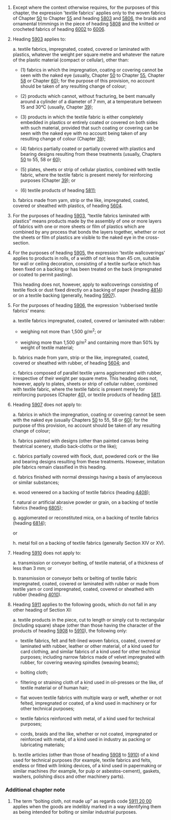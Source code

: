1. Except where the context otherwise requires, for the purposes of this chapter, the expression 'textile fabrics' applies only to the woven fabrics of Chapter [50](/chapters/50) to Chapter [55](/chapters/55) and heading [5803](/headings/5803) and [5806](/headings/5806), the braids and ornamental trimmings in the piece of heading [5808](/headings/5808) and the knitted or crocheted fabrics of heading [6002](/headings/6002) to [6006](/headings/6006).

2. Heading [5903](/headings/5903) applies to:

    a. textile fabrics, impregnated, coated, covered or laminated with plastics, whatever the weight per square metre and whatever the nature of the plastic material (compact or cellular), other than:
    
    - (1) fabrics in which the impregnation, coating or covering cannot be seen with the naked eye (usually, Chapter [50](/chapters/50) to Chapter [55](/chapters/55), Chapter [58](/chapters/58) or Chapter [60](/chapters/60)); for the purpose of this provision, no account should be taken of any resulting change of colour;
    
    - (2) products which cannot, without fracturing, be bent manually around a cylinder of a diameter of 7 mm, at a temperature between 15 and 30°C (usually, Chapter [39](/chapters/39));
    
    - (3) products in which the textile fabric is either completely embedded in plastics or entirely coated or covered on both sides with such material, provided that such coating or covering can be seen with the naked eye with no account being taken of any resulting change of colour (Chapter [39](/chapters/39));
    
    - (4) fabrics partially coated or partially covered with plastics and bearing designs resulting from these treatments (usually, Chapters [50](/chapters/50) to 55, 58 or [60](/chapters/60));
    
    - (5) plates, sheets or strip of cellular plastics, combined with textile fabric, where the textile fabric is present merely for reinforcing purposes (Chapter [39](/chapters/39)); or
    
    - (6) textile products of heading [5811](/headings/5811);
    
    b. fabrics made from yarn, strip or the like, impregnated, coated, covered or sheathed with plastics, of heading [5604](/headings/5604).

3. For the purposes of heading [5903](/headings/5903), “textile fabrics laminated with plastics” means products made by the assembly of one or more layers of fabrics with one or more sheets or film of plastics which are combined by any process that bonds the layers together, whether or not the sheets or film of plastics are visible to the naked eye in the cross-section.

4. For the purposes of heading [5905](/headings/5905), the expression 'textile wallcoverings' applies to products in rolls, of a width of not less than 45 cm, suitable for wall or ceiling decoration, consisting of a textile surface which has been fixed on a backing or has been treated on the back (impregnated or coated to permit pasting).

    This heading does not, however, apply to wallcoverings consisting of textile flock or dust fixed directly on a backing of paper (heading [4814](/headings/4814)) or on a textile backing (generally, heading [5907](/headings/5907)).

5. For the purposes of heading [5906](/headings/5906), the expression 'rubberised textile fabrics' means:

    a. textile fabrics impregnated, coated, covered or laminated with rubber:
    
    - weighing not more than 1,500 g/m<sup>2</sup>; or
    
    - weighing more than 1,500 g/m<sup>2</sup> and containing more than 50% by weight of textile material;
    
    b. fabrics made from yarn, strip or the like, impregnated, coated, covered or sheathed with rubber, of heading [5604](/headings/5604); and
    
    c. fabrics composed of parallel textile yarns agglomerated with rubber, irrespective of their weight per square metre. This heading does not, however, apply to plates, sheets or strip of cellular rubber, combined with textile fabric, where the textile fabric is present merely for reinforcing purposes (Chapter [40](/chapters/40)), or textile products of heading [5811](/headings/5811).

6. Heading [5907](/headings/5907) does not apply to:

    a. fabrics in which the impregnation, coating or covering cannot be seen with the naked eye (usually Chapters [50](/chapters/50) to 55, 58 or [60](/chapters/60)); for the purpose of this provision, no account should be taken of any resulting change of colour;
    
    b. fabrics painted with designs (other than painted canvas being theatrical scenery, studio back-cloths or the like);
    
    c. fabrics partially covered with flock, dust, powdered cork or the like and bearing designs resulting from these treatments. However, imitation pile fabrics remain classified in this heading.
    
    d. fabrics finished with normal dressings having a basis of amylaceous or similar substances;
    
    e. wood veneered on a backing of textile fabrics (heading [4408](/headings/4408));
    
    f. natural or artificial abrasive powder or grain, on a backing of textile fabrics (heading [6805](/headings/6805));
    
    g. agglomerated or reconstituted mica, on a backing of textile fabrics (heading [6814](/headings/6814)); 
    
    or
    
    h. metal foil on a backing of textile fabrics (generally Section XIV or XV).

7. Heading [5910](/headings/5910) does not apply to:

    a. transmission or conveyor belting, of textile material, of a thickness of less than 3 mm; or
    
    b. transmission or conveyor belts or belting of textile fabric impregnated, coated, covered or laminated with rubber or made from textile yarn or cord impregnated, coated, covered or sheathed with rubber (heading [4010](/headings/4010)).

8. Heading [5911](/headings/5911) applies to the following goods, which do not fall in any other heading of Section XI:

    a. textile products in the piece, cut to length or simply cut to rectangular (including square) shape (other than those having the character of the products of heading [5908](/headings/5908) to [5910](/headings/5910)), the following only:
    
    - textile fabrics, felt and felt-lined woven fabrics, coated, covered or laminated with rubber, leather or other material, of a kind used for card clothing, and similar fabrics of a kind used for other technical purposes; including narrow fabrics made of velvet impregnated with rubber, for covering weaving spindles (weaving beams);
    
    - bolting cloth;
    
    - filtering or straining cloth of a kind used in oil-presses or the like, of textile material or of human hair;
    - flat woven textile fabrics with multiple warp or weft, whether or not felted, impregnated or coated, of a kind used in machinery or for other technical purposes;
    
    - textile fabrics reinforced with metal, of a kind used for technical purposes;
    
    - cords, braids and the like, whether or not coated, impregnated or reinforced with metal, of a kind used in industry as packing or lubricating materials;
    
    b. textile articles (other than those of heading [5908](/headings/5908) to [5910](/headings/5910)) of a kind used for technical purposes (for example, textile fabrics and felts, endless or fitted with linking devices, of a kind used in papermaking or similar machines (for example, for pulp or asbestos-cement), gaskets, washers, polishing discs and other machinery parts).

### Additional chapter note

1. The term “bolting cloth, not made up” as regards code [5911 20 00](/subheadings/5911200000-80) applies when the goods are indelibly marked in a way identifying them as being intended for bolting or similar industrial purposes.
